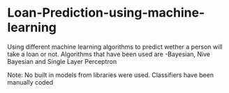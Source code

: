 # Loan-Prediction-using-machine-learning
Using different machine learning algorithms to predict wether a person will take a loan or not. Algorithms that have been used are -Bayesian, Nive Bayesian and Single Layer Perceptron

Note: No built in models from libraries were used. Classifiers have been manually coded
